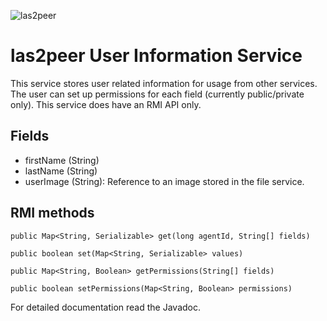 ![las2peer](https://github.com/rwth-acis/LAS2peer/blob/master/img/logo/bitmap/las2peer-logo-128x128.png)

# las2peer User Information Service

This service stores user related information for usage from other services.
The user can set up permissions for each field (currently public/private only).
This service does have an RMI API only.

## Fields

* firstName (String)
* lastName (String)
* userImage (String): Reference to an image stored in the file service.

## RMI methods

``public Map<String, Serializable> get(long agentId, String[] fields)``

``public boolean set(Map<String, Serializable> values)``

``public Map<String, Boolean> getPermissions(String[] fields)``

``public boolean setPermissions(Map<String, Boolean> permissions)``

For detailed documentation read the Javadoc.